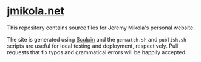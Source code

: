 # [jmikola.net]

This repository contains source files for Jeremy Mikola's personal website.

The site is generated using [Sculpin] and the `genwatch.sh` and `publish.sh`
scripts are useful for local testing and deployment, respectively. Pull requests
that fix typos and grammatical errors will be happily accepted.

  [jmikola.net]: http://jmikola.net
  [Sculpin]: http://sculpin.io
